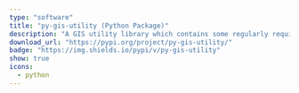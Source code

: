 ```yaml
---
type: "software"
title: "py-gis-utility (Python Package)"
description: "A GIS utility library which contains some regularly required math and image operations. ."
download_url: "https://pypi.org/project/py-gis-utility/"
badge: "https://img.shields.io/pypi/v/py-gis-utility"
show: true
icons:
  - python
---
```



